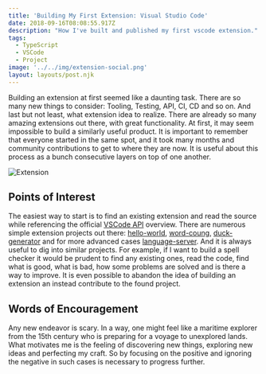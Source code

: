 ```yaml
---
title: 'Building My First Extension: Visual Studio Code'
date: 2018-09-16T08:08:55.917Z
description: "How I've built and published my first vscode extension."
tags:
  - TypeScript
  - VSCode
  - Project
image: '../../img/extension-social.png'
layout: layouts/post.njk
---
```


Building an extension at first seemed like a daunting task. There are so many new things to consider: Tooling, Testing, API, CI, CD and so on. And last but not least, what extension idea to realize. There are already so many amazing extensions out there, with great functionality. At first, it may seem impossible to build a similarly useful product. It is important to remember that everyone started in the same spot, and it took many months and community contributions to get to where they are now. It is useful about this process as a bunch consecutive layers on top of one another.

![Extension](../../img/extension.png)

## Points of Interest

The easiest way to start is to find an existing extension and read the source while referencing the official [VSCode API](https://code.visualstudio.com/docs/extensionAPI/vscode-api) overview. There are numerous simple extension projects out there: [hello-world](https://code.visualstudio.com/docs/extensions/example-hello-world), [word-coung](https://code.visualstudio.com/docs/extensions/example-word-count), [duck-generator](https://github.com/vanister/duck-generator) and for more advanced cases [language-server](https://code.visualstudio.com/docs/extensions/example-language-server). And it is always useful to dig into similar projects. For example, if I want to build a spell checker it would be prudent to find any existing ones, read the code, find what is good, what is bad, how some problems are solved and is there a way to improve. It is even possible to abandon the idea of building an extension an instead contribute to the found project.

## Words of Encouragement

Any new endeavor is scary. In a way, one might feel like a maritime explorer from the 15th century who is preparing for a voyage to unexplored lands. What motivates me is the feeling of discovering new things, exploring new ideas and perfecting my craft. So by focusing on the positive and ignoring the negative in such cases is necessary to progress further.
